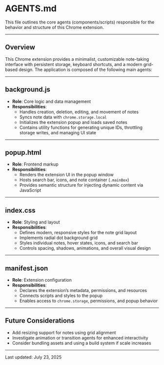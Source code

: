 # AGENTS.md

This file outlines the core agents (components/scripts) responsible for the behavior and structure of this Chrome extension.

---

## Overview

This Chrome extension provides a minimalist, customizable note-taking interface with persistent storage, keyboard shortcuts, and a modern grid-based design. The application is composed of the following main agents:

---

## background.js

- **Role**: Core logic and data management  
- **Responsibilities**:
  - Handles creation, deletion, editing, and movement of notes
  - Syncs note data with `chrome.storage.local`
  - Initializes the extension popup and loads saved notes
  - Contains utility functions for generating unique IDs, throttling storage writes, and managing UI state

---

## popup.html

- **Role**: Frontend markup  
- **Responsibilities**:
  - Renders the extension UI in the popup window
  - Hosts search bar, icons, and note container (`.mainBox`)
  - Provides semantic structure for injecting dynamic content via JavaScript

---

## index.css

- **Role**: Styling and layout  
- **Responsibilities**:
  - Defines modern, responsive styles for the note grid layout
  - Implements radial dot background grid
  - Styles individual notes, hover states, icons, and search bar
  - Controls spacing, shadows, animations, and overall visual design

---

## manifest.json

- **Role**: Extension configuration  
- **Responsibilities**:
  - Declares the extension’s metadata, permissions, and resources
  - Connects scripts and styles to the popup
  - Enables access to `chrome.storage`, permissions, and popup behavior

---

## Future Considerations

- Add resizing support for notes using grid alignment
- Investigate animation or transition agents for enhanced interactivity
- Consider bundling assets and using a build system if scale increases

---

Last updated: July 23, 2025
